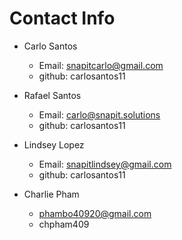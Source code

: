 # Contact Info

- Carlo Santos
  - Email: snapitcarlo@gmail.com
  - github: carlosantos11 

- Rafael Santos
  - Email: carlo@snapit.solutions
  - github: carlosantos11

- Lindsey Lopez
  - Email: snapitlindsey@gmail.com
  - github: carlosantos11

- Charlie Pham
  - phambo40920@gmail.com
  - chpham409
  